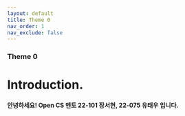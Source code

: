 ```yaml
---
layout: default
title: Theme 0
nav_order: 1
nav_exclude: false
---
```

### Theme 0
# Introduction.
#### 안녕하세요! Open CS 멘토 22-101 장서현, 22-075 유태우 입니다.    
